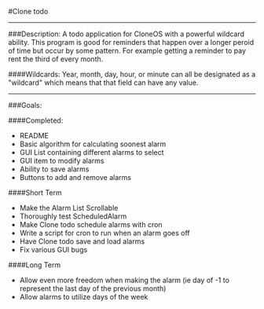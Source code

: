 #Clone todo

---

###Description:
A todo application for CloneOS with a powerful wildcard ability.
This program is good for reminders that happen over a longer peroid
of time but occur by some pattern. For example getting a reminder to
pay rent the third of every month.

####Wildcards:
Year, month, day, hour, or minute can all be designated as a
"wildcard" which means that that field can have any value.

---

###Goals:

####Completed:
* README
* Basic algorithm for calculating soonest alarm
* GUI List containing different alarms to select
* GUI item to modify alarms
* Ability to save alarms
* Buttons to add and remove alarms

####Short Term
* Make the Alarm List Scrollable
* Thoroughly test ScheduledAlarm
* Make Clone todo schedule alarms with cron
* Write a script for cron to run when an alarm goes off
* Have Clone todo save and load alarms
* Fix various GUI bugs

####Long Term
* Allow even more freedom when making the alarm (ie day of -1 to represent the last day of the previous month)
* Allow alarms to utilize days of the week
